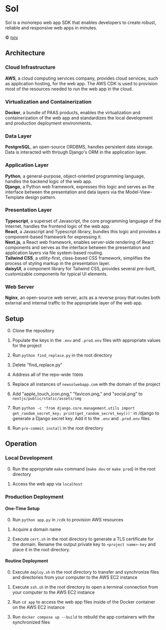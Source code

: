 # Sol

Sol is a monorepo web app SDK that enables developers to create robust, reliable and responsive web apps in minutes.

© [nov](https://github.com/nov-solutions)

## Architecture
### Cloud Infrastructure
**AWS**, a cloud computing services company, provides cloud services, such as application hosting, for the web app. The AWS CDK is used to provision most of the resources needed to run the web app in the cloud.

### Virtualization and Containerization
**Docker**, a bundle of PAAS products, enables the virtualization and containerization of the web app and standardizes the local development and production deployment environments.

### Data Layer
**PostgreSQL**, an open-source ORDBMS, handles persistent data storage.\
Data is interacted with through Django's ORM in the application layer.

### Application Layer
**Python**, a general-purpose, object-oriented programming language, handles the backend logic of the web app.\
**Django**, a Python web framework, expresses this logic and serves as the interface between the presentation and data layers via the Model-View-Template design pattern.

### Presentation Layer
**Typescript**, a superset of Javascript, the core programming language of the Internet, handles the frontend logic of the web app.\
**React**, a Javascript and Typescript library, bundles this logic and provides a component-based framework for expressing it.\
**Next.js**, a React web framework, enables server-side rendering of React components and serves as the interface between the presentation and application layers via file system-based routing.\
**Tailwind CSS**, a utility-first, class-based CSS framework, simplifies the process of styling markup in the presentation layer.\
**daisyUI**, a component library for Tailwind CSS, provides several pre-built, customizable components for typical UI elements.

### Web Server
**Nginx**, an open-source web server, acts as a reverse proxy that routes both external and internal traffic to the appropriate layer of the web app.

## Setup

0. Clone the repository

1. Populate the keys in the `.env` and `.prod.env` files with appropriate values for the project

2. Run `python find_replace.py` in the root directory

3. Delete "find_replace.py"

4. Address all of the repo-wide `TODO`s

5. Replace all instances of `newsolwebapp.com` with the domain of the project

6. Add "apple_touch_icon.png," "favicon.png," and "social.png" to `nextjs/public/static/assets/img`

7. Run `python -c 'from django.core.management.utils import get_random_secret_key; print(get_random_secret_key())'` in /django to generate a Django secret key. Add it to the `.env` and `.prod.env` files

8. Run `pre-commit install` in the root directory

## Operation

### Local Development
0. Run the appropriate `make` command (`make dev` or `make prod`) in the root directory

1. Access the web app via `localhost`

### Production Deployment
#### One-Time Setup
0. Run `python app.py` in `/cdk` to provision AWS resources

1. Acquire a domain name

2. Execute `cert.sh` in the root directory to generate a TLS certificate for the domain. Rename the output private key to `<project name>-key` and place it in the root directory.

#### Routine Deployment
0. Execute `deploy.sh` in the root directory to transfer and synchronize files and directories from your computer to the AWS EC2 instance

1. Execute `ssh.sh` in the root directory to open a terminal connection from your computer to the AWS EC2 instance

2. Run `cd app` to access the web app files inside of the Docker container on the AWS EC2 instance

3. Run `docker compose up --build` to rebuild the app containers with the synchronized files
